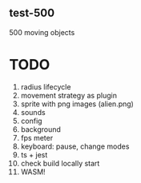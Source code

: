 ## test-500
500 moving objects 

# TODO

1. radius lifecycle
2. movement strategy as plugin
3. sprite with png images (alien.png)
4. sounds
5. config
6. background
7. fps meter
8. keyboard: pause, change modes
9. ts + jest
10. check build locally start
11. WASM!